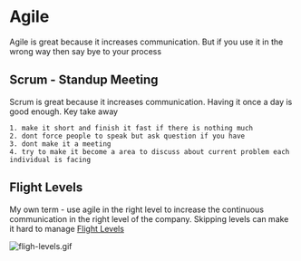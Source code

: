 # Agile

Agile is great because it increases communication. But if you use it in the wrong way then say bye to your process

## Scrum - Standup Meeting

Scrum is great because it increases communication. Having it once a day is good enough.
Key take away

    1. make it short and finish it fast if there is nothing much
    2. dont force people to speak but ask question if you have
    3. dont make it a meeting
    4. try to make it become a area to discuss about current problem each individual is facing

## Flight Levels

My own term - use agile in the right level to increase the continuous communication in the right level of the company.
Skipping levels can make it hard to manage
[Flight Levels](https://kulawat.medium.com/%E0%B8%AA%E0%B8%A3%E0%B9%89%E0%B8%B2%E0%B8%87-agile-%E0%B8%97%E0%B8%B5%E0%B9%88%E0%B9%80%E0%B8%AB%E0%B8%A1%E0%B8%B2%E0%B8%B0%E0%B8%81%E0%B8%B1%E0%B8%9A%E0%B8%84%E0%B8%B8%E0%B8%93%E0%B9%80%E0%B8%AD%E0%B8%87%E0%B9%84%E0%B8%94%E0%B9%89-%E0%B8%94%E0%B9%89%E0%B8%A7%E0%B8%A2-flight-levels-dbc12c2218af)

![fligh-levels.gif](/images/fligh-levels.gif)
